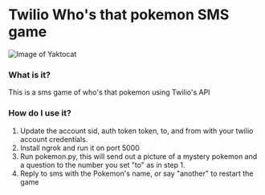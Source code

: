 # Twilio Who's that pokemon SMS game

![Image of Yaktocat](https://i.imgur.com/X9b1Ku6.png)

### What is it?

This is a sms game of who's that pokemon using Twilio's API

### How do I use it?

1. Update the account sid, auth token token, to, and from with your twilio account credentials.
2. Install ngrok and run it on port 5000
3. Run pokemon.py, this will send out a picture of a mystery pokemon and a question to the number you set "to" as in step 1.
4. Reply to sms with the Pokemon's name, or say "another" to restart the game
